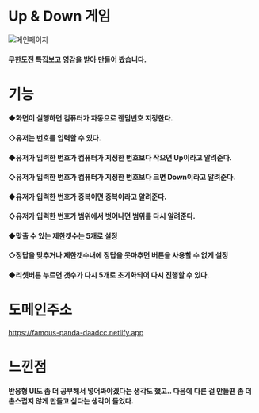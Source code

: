 # Up & Down 게임
![메인페이지](https://user-images.githubusercontent.com/95167623/225934753-41a46021-c757-471f-b375-ca8286bb0e06.JPG)
#### 무한도전 특집보고 영감을 받아 만들어 봤습니다.
# 기능
#### ◆화면이 실행하면 컴퓨터가 자동으로 랜덤번호 지정한다.
#### ◇유저는 번호를 입력할 수 있다.
#### ◆유저가 입력한 번호가 컴퓨터가 지정한 번호보다 작으면 Up이라고 알려준다.
#### ◇유저가 입력한 번호가 컴퓨터가 지정한 번호보다 크면 Down이라고 알려준다.
#### ◆유저가 입력한 번호가 중복이면 중복이라고 알려준다.
#### ◇유저가 입력한 번호가 범위에서 벗어나면 범위를 다시 알려준다.
#### ◆맞출 수 있는 제한갯수는 5개로 설정
#### ◇정답을 맞추거나 제한갯수내에 정답을 못마추면 버튼을 사용할 수 없게 설정
#### ◆리셋버튼 누르면 갯수가 다시 5개로 초기화되어 다시 진행할 수 있다.
# 도메인주소
https://famous-panda-daadcc.netlify.app
# 느낀점
#### 반응형 UI도 좀 더 공부해서 넣어봐야겠다는 생각도 했고.. 다음에 다른 걸 만들땐 좀 더 촌스럽지 않게 만들고 싶다는 생각이 들었다.
